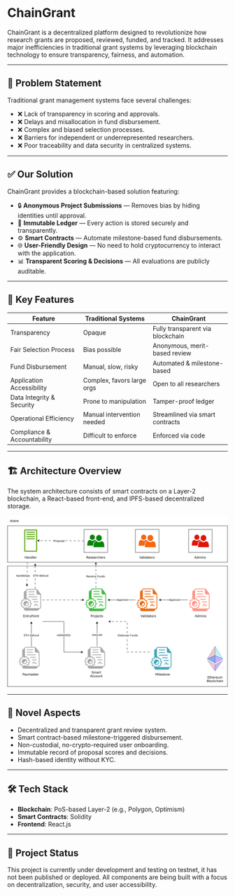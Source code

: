 # ChainGrant

ChainGrant is a decentralized platform designed to revolutionize how research grants are proposed, reviewed, funded, and tracked. It addresses major inefficiencies in traditional grant systems by leveraging blockchain technology to ensure transparency, fairness, and automation.

---

## 🧩 Problem Statement

Traditional grant management systems face several challenges:

- ❌ Lack of transparency in scoring and approvals.
- ❌ Delays and misallocation in fund disbursement.
- ❌ Complex and biased selection processes.
- ❌ Barriers for independent or underrepresented researchers.
- ❌ Poor traceability and data security in centralized systems.

---

## ✅ Our Solution

ChainGrant provides a blockchain-based solution featuring:

- 🔒 **Anonymous Project Submissions** — Removes bias by hiding identities until approval.
- 🔗 **Immutable Ledger** — Every action is stored securely and transparently.
- ⚙️ **Smart Contracts** — Automate milestone-based fund disbursements.
- 🌐 **User-Friendly Design** — No need to hold cryptocurrency to interact with the application.
- 📊 **Transparent Scoring & Decisions** — All evaluations are publicly auditable.

---

## 🧠 Key Features

| Feature                          | Traditional Systems         | ChainGrant                      |
|----------------------------------|------------------------------|----------------------------------|
| Transparency                    | Opaque                       | Fully transparent via blockchain |
| Fair Selection Process          | Bias possible                | Anonymous, merit-based review    |
| Fund Disbursement               | Manual, slow, risky          | Automated & milestone-based     |
| Application Accessibility       | Complex, favors large orgs   | Open to all researchers         |
| Data Integrity & Security       | Prone to manipulation        | Tamper-proof ledger             |
| Operational Efficiency          | Manual intervention needed   | Streamlined via smart contracts |
| Compliance & Accountability     | Difficult to enforce         | Enforced via code               |

---

## 🏗️ Architecture Overview

The system architecture consists of smart contracts on a Layer-2 blockchain, a React-based front-end, and IPFS-based decentralized storage.

![ChainGrant Architecture](assets/Architecture.svg)

---

## 🧬 Novel Aspects

- Decentralized and transparent grant review system.
- Smart contract-based milestone-triggered disbursement.
- Non-custodial, no-crypto-required user onboarding.
- Immutable record of proposal scores and decisions.
- Hash-based identity without KYC.

---

## 🛠️ Tech Stack

- **Blockchain**: PoS-based Layer-2 (e.g., Polygon, Optimism)
- **Smart Contracts**: Solidity
- **Frontend**: React.js

---

## 📌 Project Status

This project is currently under development and testing on testnet, it has not been published or deployed. All components are being built with a focus on decentralization, security, and user accessibility.

<!-- 
## 📜 License

This project is intended for research and educational use. Final license will be determined upon public release.

--- -->
